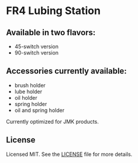 # FR4 Lubing Station

## Available in two flavors:
- 45-switch version
- 90-switch version

## Accessories currently available:
- brush holder
- lube holder
- oil holder
- spring holder
- oil and spring holder

Currently optimized for JMK products.

## License

Licensed MIT. See the [LICENSE](LICENSE) file for more details.